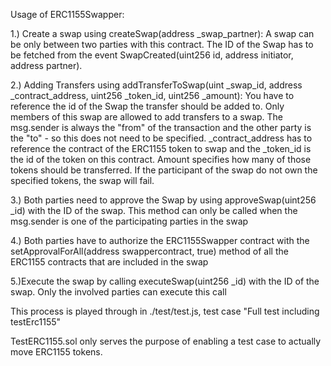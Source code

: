 Usage of ERC1155Swapper:

1.) Create a swap using createSwap(address _swap_partner):
A swap can be only between two parties with this contract.
The ID of the Swap has to be fetched from the event SwapCreated(uint256 id, address initiator, address partner).

2.) Adding Transfers using addTransferToSwap(uint _swap_id, address  _contract_address, uint256 _token_id, uint256 _amount):
You have to reference the id of the Swap the transfer should be added to.
Only members of this swap are allowed to add transfers to a swap.
The msg.sender is always the "from" of the transaction and the other party is the "to" - so this does not need to be specified.
_contract_address has to reference the contract of the ERC1155 token to swap and the _token_id is the id of the token on this contract.
Amount specifies how many of those tokens should be transferred. If the participant of the swap do not own the specified tokens, the swap will fail.

3.) Both parties need to approve the Swap by using approveSwap(uint256 _id) with the ID of the swap.
This method can only be called when the msg.sender is one of the participating parties in the swap

4.) Both parties have to authorize the ERC1155Swapper contract with the setApprovalForAll(address swappercontract, true) method of all the ERC1155 contracts that are included in the swap

5.)Execute the swap by calling executeSwap(uint256 _id) with the ID of the swap. Only the involved parties can execute this call

This process is played through in ./test/test.js, test case "Full test including testErc1155"

TestERC1155.sol only serves the purpose of enabling a test case to actually move ERC1155 tokens.